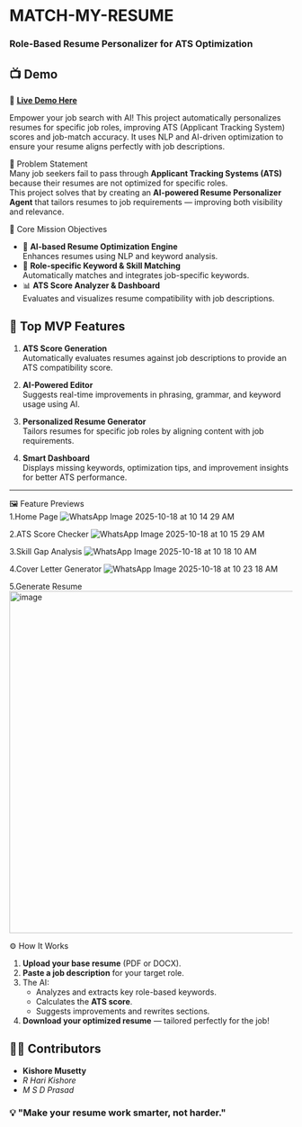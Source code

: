 #  MATCH-MY-RESUME  
### Role-Based Resume Personalizer for ATS Optimization 
## 📺 Demo  

🔗 **[Live Demo Here](https://match-my-resume-1.onrender.com)**  

Empower your job search with AI!
This project automatically personalizes resumes for specific job roles, improving ATS (Applicant Tracking System) scores and job-match accuracy. It uses NLP and AI-driven optimization to ensure your resume aligns perfectly with job descriptions.

 🧩 Problem Statement  
Many job seekers fail to pass through **Applicant Tracking Systems (ATS)** because their resumes are not optimized for specific roles.  
This project solves that by creating an **AI-powered Resume Personalizer Agent** that tailors resumes to job requirements — improving both visibility and relevance.


 🎯 Core Mission Objectives  
- 🤖 **AI-based Resume Optimization Engine**  
  Enhances resumes using NLP and keyword analysis.  
- 🧩 **Role-specific Keyword & Skill Matching**  
  Automatically matches and integrates job-specific keywords.  
- 📊 **ATS Score Analyzer & Dashboard**  
  Evaluates and visualizes resume compatibility with job descriptions.  


## 🧠 Top MVP Features  

 1. **ATS Score Generation**  
Automatically evaluates resumes against job descriptions to provide an ATS compatibility score.  

 2. **AI-Powered Editor**  
Suggests real-time improvements in phrasing, grammar, and keyword usage using AI.  

 3. **Personalized Resume Generator**  
Tailors resumes for specific job roles by aligning content with job requirements.  

 4. **Smart Dashboard**  
Displays missing keywords, optimization tips, and improvement insights for better ATS performance.  

---

 🖼️ Feature Previews  
 1.Home Page
 ![WhatsApp Image 2025-10-18 at 10 14 29 AM](https://github.com/user-attachments/assets/53317364-ff02-40fb-9be7-e1f5218d5eec)

2.ATS Score Checker
![WhatsApp Image 2025-10-18 at 10 15 29 AM](https://github.com/user-attachments/assets/2c60f4b4-1f59-4edd-a1e8-c17128dca592)

3.Skill Gap Analysis
![WhatsApp Image 2025-10-18 at 10 18 10 AM](https://github.com/user-attachments/assets/3a3a55ba-fe5c-4f96-84e8-b22235725a86)

4.Cover Letter Generator
![WhatsApp Image 2025-10-18 at 10 23 18 AM](https://github.com/user-attachments/assets/6f1d632b-1b3a-43ac-bf52-0cff0fd6240e)

5.Generate Resume
<img width="1353" height="608" alt="image" src="https://github.com/user-attachments/assets/a3bd3661-76e3-4ee3-ad1e-8b65bf4b63db" />

⚙️ How It Works  

1. **Upload your base resume** (PDF or DOCX).  
2. **Paste a job description** for your target role.  
3. The AI:  
   - Analyzes and extracts key role-based keywords.  
   - Calculates the **ATS score**.  
   - Suggests improvements and rewrites sections.  
4. **Download your optimized resume** — tailored perfectly for the job!  



## 🧑‍💻 Contributors  
- **Kishore Musetty**   
- *R Hari Kishore*
- *M S D Prasad*

### 💡 "Make your resume work smarter, not harder."
